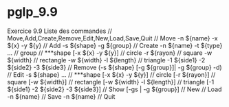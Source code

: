 # pglp_9.9
Exercice 9.9
Liste des commandes
    // Move,Add,Create,Remove,Edit,New,Load,Save,Quit
    // Move -n ${name} -x ${x} -y ${y}
    // Add -s ${shape} -g ${group}
    // Create -n ${name} -t ${type} ...
    // group
    // ***shape [-x ${x} -y ${y}]
    // circle -r ${rayon}
    // square -w ${width}
    // rectangle -w ${width} -l ${length}
    // triangle -1 ${side1} -2 ${side2} -3 ${side3}
    // Remove (-s ${shape} [-g ${group}]| -g ${group} -d)
    // Edit -s ${shape} ...
    // ***shape [-x ${x} -y ${y}]
    // circle [-r ${rayon}]
    // square [-w ${width}]
    // rectangle [-w ${width} -l ${length}]
    // triangle [-1 ${side1} -2 ${side2} -3 ${side3}]
    // Show [-gs | -g ${group}]
    // New
    // Load -n ${name}
    // Save -n ${name}
    // Quit
